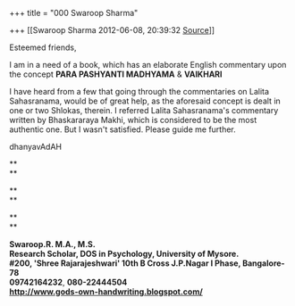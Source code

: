 +++
title = "000 Swaroop Sharma"

+++
[[Swaroop Sharma	2012-06-08, 20:39:32 [Source](https://groups.google.com/g/samskrita/c/iZ6KbfbxMQI)]]



Esteemed friends,

I am in a need of a book, which has an elaborate English commentary upon the concept **PARA PASHYANTI MADHYAMA** & **VAIKHARI**

I have heard from a few that going through the commentaries on Lalita Sahasranama, would be of great help, as the aforesaid concept is dealt in one or two Shlokas, therein. I referred Lalita Sahasranama's commentary written by Bhaskararaya Makhi, which is considered to be the most authentic one. But I wasn't satisfied. Please guide me further.

dhanyavAdAH

**  
**

**  
**

**  
**

**Swaroop.R. M.A., M.S.  
Research Scholar, DOS in Psychology, University of Mysore.  
#200, 'Shree Rajarajeshwari' 10th B Cross J.P.Nagar I Phase, Bangalore-78  
09742164232**, **080-22444504**  
**<http://www.gods-own-handwriting.blogspot.com/>**  

  

